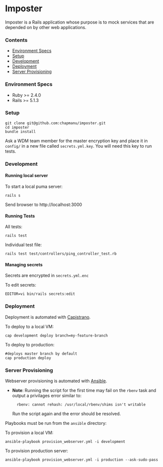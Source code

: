 # Imposter
Imposter is a Rails application whose purpose is to mock services that are depended on by other web applications.

### Contents
- [Environment Specs](#environment-specs)
- [Setup](#setup)
- [Development](#development)
- [Deployment](#deployment)
- [Server Provisioning](#server-provisioning)

### Environment Specs
- Ruby >= 2.4.0
- Rails >= 5.1.3

### Setup
    git clone git@github.com:chapmanu/imposter.git
    cd imposter
    bundle install

Ask a WDM team member for the master encryption key and place it in `config/` in a new file called `secrets.yml.key`. You will need this key to run tests.

### Development
#### Running local server
To start a local puma server:

    rails s
Send browser to http://localhost:3000

#### Running Tests
All tests:

    rails test

Individual test file:

    rails test test/controllers/ping_controller_test.rb

#### Managing secrets
Secrets are encrypted in `secrets.yml.enc`

To edit secrets:

    EDITOR=vi bin/rails secrets:edit

### Deployment
Deployment is automated with [Capistrano](https://github.com/capistrano/capistrano).

To deploy to a local VM:

    cap development deploy branch=my-feature-branch

To deploy to production:

    #deploys master branch by default
    cap production deploy

### Server Provisioning
Webserver provisioning is automated with [Ansible](https://www.ansible.com/).



- **Note**: Running the script for the first time may fail on the `rbenv` task and output a privilages error similar to:

        rbenv: cannot rehash: /usr/local/rbenv/shims isn't writable

    Run the script again and the error should be resolved.

Playbooks must be run from the `ansible` directory:

To provision a local VM:

    ansible-playbook provision_webserver.yml -i development

To provision production server:

    ansible-playbook provision_webserver.yml -i production --ask-sudo-pass

